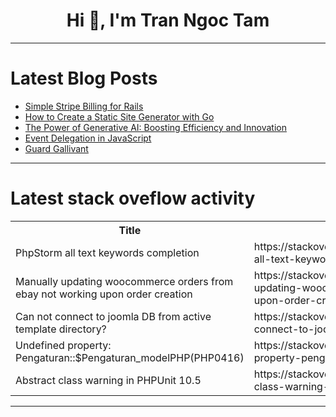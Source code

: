 <h1 align="center">Hi 👋, I'm Tran Ngoc Tam</h1>

---

# Latest Blog Posts 
<!-- BLOG-POST-LIST:START -->
- [Simple Stripe Billing for Rails](https://dev.to/railsdesigner/simple-stripe-billing-for-rails-37ci)
- [How to Create a Static Site Generator with Go](https://dev.to/envitab/how-to-create-a-static-site-generator-with-go-4jgm)
- [The Power of Generative AI: Boosting Efficiency and Innovation](https://dev.to/jesvira_dsouza_c2c39caa18/the-power-of-generative-ai-boosting-efficiency-and-innovation-33l0)
- [Event Delegation in JavaScript](https://dev.to/saqibjamil7866/event-delegation-in-javascript-nmp)
- [Guard Gallivant](https://dev.to/rmion/guard-gallivant-2pi5)
<!-- BLOG-POST-LIST:END -->

---

# Latest stack oveflow activity
<table>
  <tr><th>Title</th><th>Link</th></tr>
  <!-- STACKOVERFLOW:START --><tr><td>PhpStorm all text keywords completion</td><td>https://stackoverflow.com/questions/79272755/phpstorm-all-text-keywords-completion</td></tr><tr><td>Manually updating woocommerce orders from ebay not working upon order creation</td><td>https://stackoverflow.com/questions/79272688/manually-updating-woocommerce-orders-from-ebay-not-working-upon-order-creation</td></tr><tr><td>Can not connect to joomla DB from active template directory?</td><td>https://stackoverflow.com/questions/79272620/can-not-connect-to-joomla-db-from-active-template-directory</td></tr><tr><td>Undefined property: Pengaturan::$Pengaturan_modelPHP&lpar;PHP0416&rpar;</td><td>https://stackoverflow.com/questions/79272611/undefined-property-pengaturanpengaturan-modelphpphp0416</td></tr><tr><td>Abstract class warning in PHPUnit 10.5</td><td>https://stackoverflow.com/questions/79272604/abstract-class-warning-in-phpunit-10-5</td></tr><!-- STACKOVERFLOW:END -->
</table>

---


